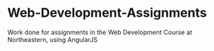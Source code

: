 # Web-Development-Assignments
Work done for assignments in the Web Development Course at Northeastern, using AngularJS
